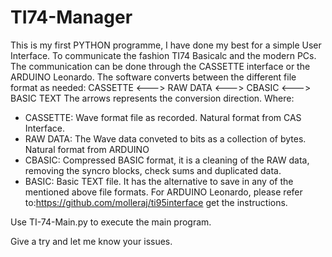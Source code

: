 # TI74-Manager
This is my first PYTHON programme, I have done my best for a simple User Interface. 
To communicate the fashion TI74 Basicalc and the modern PCs. 
The communication can be done through the CASSETTE interface or the ARDUINO Leonardo.
The software converts between the different file format as needed:
CASSETTE <---> RAW DATA <---> CBASIC <---> BASIC TEXT
The arrows represents the conversion direction. Where:
  - CASSETTE: Wave format file as recorded. Natural format from CAS Interface.
  - RAW DATA: The Wave data conveted to bits as a collection of bytes. Natural format from ARDUINO
  - CBASIC: Compressed BASIC format, it is a cleaning of the RAW data, removing the syncro blocks, check sums and duplicated data.
  - BASIC: Basic TEXT file.
It has the alternative to save in any of the mentioned above file formats.
For ARDUINO Leonardo, please refer to:https://github.com/molleraj/ti95interface get the instructions.

Use TI-74-Main.py to execute the main program.

Give a try and let me know your issues.
